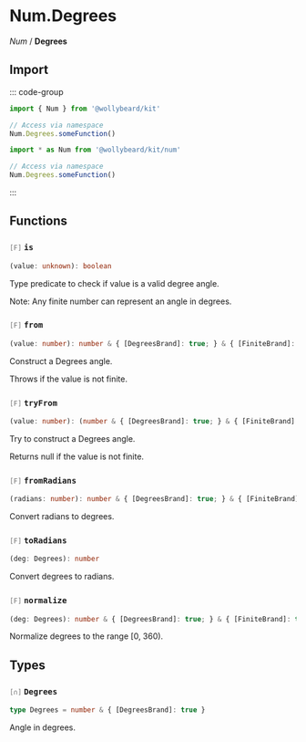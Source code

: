 # Num.Degrees

_Num_ / **Degrees**

## Import

::: code-group

```typescript [Namespace]
import { Num } from '@wollybeard/kit'

// Access via namespace
Num.Degrees.someFunction()
```

```typescript [Barrel]
import * as Num from '@wollybeard/kit/num'

// Access via namespace
Num.Degrees.someFunction()
```

:::

## Functions

### <span style="opacity: 0.6; font-weight: normal; font-size: 0.85em;">`[F]`</span> `is`

```typescript
(value: unknown): boolean
```

<SourceLink href="https://github.com/jasonkuhrt/kit/blob/main/./src/domains/num/degrees/degrees.ts#L20" />

Type predicate to check if value is a valid degree angle.

Note: Any finite number can represent an angle in degrees.

### <span style="opacity: 0.6; font-weight: normal; font-size: 0.85em;">`[F]`</span> `from`

```typescript
(value: number): number & { [DegreesBrand]: true; } & { [FiniteBrand]: true; }
```

<SourceLink href="https://github.com/jasonkuhrt/kit/blob/main/./src/domains/num/degrees/degrees.ts#L28" />

Construct a Degrees angle.

Throws if the value is not finite.

### <span style="opacity: 0.6; font-weight: normal; font-size: 0.85em;">`[F]`</span> `tryFrom`

```typescript
(value: number): (number & { [DegreesBrand]: true; } & { [FiniteBrand]: true; }) | null
```

<SourceLink href="https://github.com/jasonkuhrt/kit/blob/main/./src/domains/num/degrees/degrees.ts#L39" />

Try to construct a Degrees angle.

Returns null if the value is not finite.

### <span style="opacity: 0.6; font-weight: normal; font-size: 0.85em;">`[F]`</span> `fromRadians`

```typescript
(radians: number): number & { [DegreesBrand]: true; } & { [FiniteBrand]: true; }
```

<SourceLink href="https://github.com/jasonkuhrt/kit/blob/main/./src/domains/num/degrees/degrees.ts#L46" />

Convert radians to degrees.

### <span style="opacity: 0.6; font-weight: normal; font-size: 0.85em;">`[F]`</span> `toRadians`

```typescript
(deg: Degrees): number
```

<SourceLink href="https://github.com/jasonkuhrt/kit/blob/main/./src/domains/num/degrees/degrees.ts#L53" />

Convert degrees to radians.

### <span style="opacity: 0.6; font-weight: normal; font-size: 0.85em;">`[F]`</span> `normalize`

```typescript
(deg: Degrees): number & { [DegreesBrand]: true; } & { [FiniteBrand]: true; }
```

<SourceLink href="https://github.com/jasonkuhrt/kit/blob/main/./src/domains/num/degrees/degrees.ts#L60" />

Normalize degrees to the range [0, 360).

## Types

### <span style="opacity: 0.6; font-weight: normal; font-size: 0.85em;">`[∩]`</span> `Degrees`

```typescript
type Degrees = number & { [DegreesBrand]: true }
```

<SourceLink href="https://github.com/jasonkuhrt/kit/blob/main/./src/domains/num/degrees/degrees.ts#L14" />

Angle in degrees.

